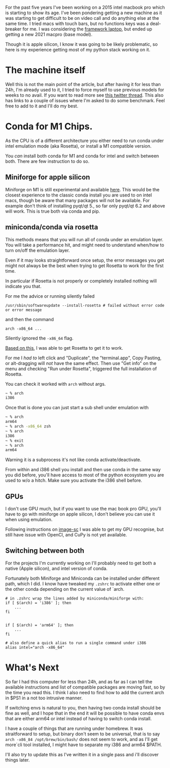 <!--
.. title: Scientific Python on M1 Macbook pro
.. slug: scientific-python-on-m1-macbook-pro.md
.. date: 2021-10-27 02:51:58 UTC-05:00
.. author: Matthias Bussonnier
.. tags: Conda, Apple Silicon, 
.. category:
.. link:
.. description:
.. type: text
.. previewimage: 
-->

For the past five years I've been working on a 2015 intel macbook pro which is starting to show its age. 
I've been pondering getting a new machine as it was starting to get difficult to be on video call and do anything else at the same time. I tried macs with touch bars, but no functions keys was a deal-breaker for me. I was considering the [framework laptop](https://frame.work/), but ended up getting a new 2021 macpro (base model). 

Though it is apple silicon, I know it was going to be likely problematic, so here is my experience getting most of my python stack working on it.

<!-- TEASER_END -->

# The machine itself

Well this is not the main point of the article, but after having it for less than 24h, I'm already used to it, I tried to force myself to use previous models for weeks to no avail. If you want to read more see [this twitter thread](https://twitter.com/Mbussonn/status/1453208684360704000). This also has links to a couple of issues where I'm asked to do some benchmark. Feel free to add to it and I'll do my best. 

# Conda for M1 Chips.

As the CPU is of a different architecture you either need to run conda under intel emulation mode (aka Rosetta), or install a M1 compatible version. 

You _can_ install both conda for M1 and conda for intel and switch between both. There are few instruction to do so. 

## Miniforge for apple silicon

Miniforge on M1 is still experimental and available [here](https://github.com/conda-forge/miniforge).
This would be the closest experience to the classic conda install you are used to on intel macs, though be aware that many packages will not be available. For example don't think of installing pyqt/qt 5., so far only pyqt/qt 6.2 and above will work. This is true both via conda and pip. 


## miniconda/conda via rosetta

This methods means that you will run all of conda under an emulation layer. You will take a performance hit, and might need to understand when/how to turn on/off the emulation layer. 

Even if it may looks straightforward once setup, the error messages you get might not always be the best when trying to get Rosetta to work for the first time. 

In particular if Rosetta is not properly or completely installed nothing will indicate you that.

For me the advice or running silently failed

```
/usr/sbin/softwareupdate --install-rosetta # failed without error code or error message
```

and then the command

```
arch -x86_64 ...
```

Silently ignored the `-x86_64` flag.


[Based on this](https://www.wisdomgeek.com/development/installing-intel-based-packages-using-homebrew-on-the-m1-mac/), I was able to get Rosetta to get it to work.

For me I _had to_ left click and "Duplicate", the "terminal.app", Copy Pasting, or alt-dragging will _not_ have the same effect. Then use "Get info" on the menu and checking "Run under Rosetta", triggered the full installation of Rosetta.

You can check it worked with `arch` without args. 


```zsh
~ % arch
i386
```

Once that is done you can just start a sub shell under emulation with 

```zsh
~ % arch 
arm64
~ % arch -x86_64 zsh
~ % arch
i386
~ % exit
~ % arch
arm64
```

Warning it is a subprocess it's not like conda activate/deactivate.

From within and i386 shell you install and then use conda in the same way you did before, you'll have access to most of the python ecosystem you are used to w/o a hitch. Make sure you activate the i386 shell before.


## GPUs

I don't use GPU much, but if you want to use the mac book pro GPU, you'll have to go with miniforge on apple silicon, I don't believe you can use it when using emulation. 

Following instructions on [image-sc](https://forum.image.sc/t/napari-tensorflow-aicsimageio-stardist-care-n2v-pyclesperanto-running-native-on-apple-silicon-m1/55051) I was able to get my GPU recognise, but still have issue with OpenCl, and CuPy is not yet available.


## Switching between both 

For the projects I'm currently working on I'll probably need to get both a native (Apple silicon), and intel version of conda. 

Fortunately both Miniforge and Miniconda can be installed under different path, which I did. I know have tweaked my `.zshrc` to activate either one or the other conda depending on the current value of `arch.


```
# in .zshrc wrap the lines added by miniconda/miniforge with:
if [ $(arch) = 'i386' ]; then
	...
fi


if [ $(arch) = 'arm64' ]; then
	...
fi

# also define a quick alias to run a single command under i386
alias intel="arch -x86_64"
```


# What's Next

So far I had this computer for less than 24h, and as far as I can tell the available instructions and list of compatible packages are moving fast, so by the time you read this. I think I also need to find how to add the current arch in $PS1 in a not too intrusive manner. 

If switching envs is natural to you, then having two conda install should be fine as well, and I hope that in the end it will be possible to have conda envs that are either arm64 or intel instead of having to switch conda install. 

I have a couple of things that are running under homebrew. It was straitforward to setup, but binary don't seem to be universal, that is to say `arch -x86_84 /opt/brew/bin/bash/` does not seem to work, and as I'll get more`cli tool installed, I might have to separate my i386 and arm64 $PATH.

I'll also try to update this as I've written it in a single pass and i'll discover things later.















